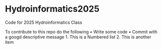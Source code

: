 # Hydroinformatics2025
Code for 2025 Hydroinformatics Class

To contribute to this repo do the following
	•	Write some code
	•	Commit with a googd descriptive message
	1.	This is a Numbered list
	2.	This is another item
